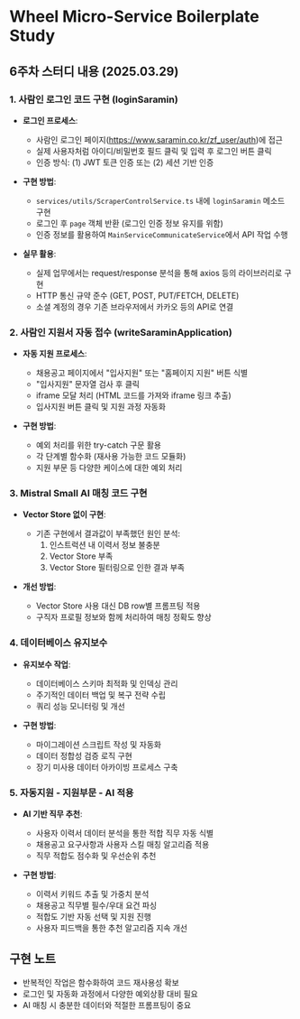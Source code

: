 # Wheel Micro-Service Boilerplate Study

## 6주차 스터디 내용 (2025.03.29)

### 1. 사람인 로그인 코드 구현 (loginSaramin)

- **로그인 프로세스**:
  - 사람인 로그인 페이지(https://www.saramin.co.kr/zf_user/auth)에 접근
  - 실제 사용자처럼 아이디/비밀번호 필드 클릭 및 입력 후 로그인 버튼 클릭
  - 인증 방식: (1) JWT 토큰 인증 또는 (2) 세션 기반 인증

- **구현 방법**:
  - `services/utils/ScraperControlService.ts` 내에 `loginSaramin` 메소드 구현
  - 로그인 후 `page` 객체 반환 (로그인 인증 정보 유지를 위함)
  - 인증 정보를 활용하여 `MainServiceCommunicateService`에서 API 작업 수행

- **실무 활용**:
  - 실제 업무에서는 request/response 분석을 통해 axios 등의 라이브러리로 구현
  - HTTP 통신 규약 준수 (GET, POST, PUT/FETCH, DELETE)
  - 소셜 계정의 경우 기존 브라우저에서 카카오 등의 API로 연결

### 2. 사람인 지원서 자동 접수 (writeSaraminApplication)

- **자동 지원 프로세스**:
  - 채용공고 페이지에서 "입사지원" 또는 "홈페이지 지원" 버튼 식별
  - "입사지원" 문자열 검사 후 클릭
  - iframe 모달 처리 (HTML 코드를 가져와 iframe 링크 추출)
  - 입사지원 버튼 클릭 및 지원 과정 자동화

- **구현 방법**:
  - 예외 처리를 위한 try-catch 구문 활용
  - 각 단계별 함수화 (재사용 가능한 코드 모듈화)
  - 지원 부문 등 다양한 케이스에 대한 예외 처리

### 3. Mistral Small AI 매칭 코드 구현

- **Vector Store 없이 구현**:
  - 기존 구현에서 결과값이 부족했던 원인 분석:
    1. 인스트럭션 내 이력서 정보 불충분
    2. Vector Store 부족
    3. Vector Store 필터링으로 인한 결과 부족

- **개선 방법**:
  - Vector Store 사용 대신 DB row별 프롬프팅 적용
  - 구직자 프로필 정보와 함께 처리하여 매칭 정확도 향상

### 4. 데이터베이스 유지보수

- **유지보수 작업**:
  - 데이터베이스 스키마 최적화 및 인덱싱 관리
  - 주기적인 데이터 백업 및 복구 전략 수립
  - 쿼리 성능 모니터링 및 개선

- **구현 방법**:
  - 마이그레이션 스크립트 작성 및 자동화
  - 데이터 정합성 검증 로직 구현
  - 장기 미사용 데이터 아카이빙 프로세스 구축

### 5. 자동지원 - 지원부문 - AI 적용

- **AI 기반 직무 추천**:
  - 사용자 이력서 데이터 분석을 통한 적합 직무 자동 식별
  - 채용공고 요구사항과 사용자 스킬 매칭 알고리즘 적용
  - 직무 적합도 점수화 및 우선순위 추천

- **구현 방법**:
  - 이력서 키워드 추출 및 가중치 분석
  - 채용공고 직무별 필수/우대 요건 파싱
  - 적합도 기반 자동 선택 및 지원 진행
  - 사용자 피드백을 통한 추천 알고리즘 지속 개선

## 구현 노트

- 반복적인 작업은 함수화하여 코드 재사용성 확보
- 로그인 및 자동화 과정에서 다양한 예외상황 대비 필요
- AI 매칭 시 충분한 데이터와 적절한 프롬프팅이 중요
